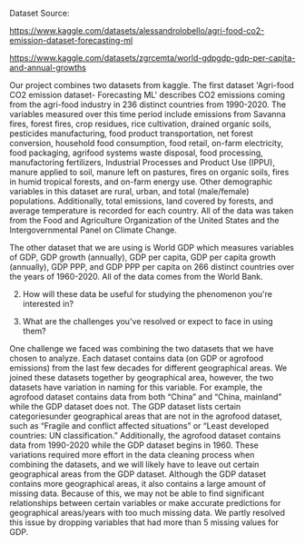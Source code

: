 Dataset Source:

https://www.kaggle.com/datasets/alessandrolobello/agri-food-co2-emission-dataset-forecasting-ml

https://www.kaggle.com/datasets/zgrcemta/world-gdpgdp-gdp-per-capita-and-annual-growths

Our project combines two datasets from kaggle. The first dataset 'Agri-food CO2 emission dataset- Forecasting ML' describes CO2 emissions coming from the agri-food industry in 236 distinct countries from 1990-2020. The variables measured over this time period include emissions from Savanna fires, forest fires, crop residues, rice cultivation, drained organic soils, pesticides manufacturing, food product transportation, net forest conversion, household food consumption, food retail, on-farm electricity, food packaging, agrifood systems waste disposal, food processing, manufactoring fertilizers, Industrial Processes and Product Use (IPPU), manure applied to soil, manure left on pastures, fires on organic soils, fires in humid tropical forests, and on-farm energy use. Other demographic variables in this dataset are rural, urban, and total (male/female) populations. Additionally, total emissions, land covered by forests, and average temperature is recorded for each country. All of the data was taken from the Food and Agriculture Organization of the United States and the Intergovernmental Panel on Climate Change.

The other dataset that we are using is World GDP which measures variables of GDP, GDP growth (annually), GDP per capita, GDP per capita growth (annually), GDP PPP, and GDP PPP per capita on 266 distinct countries over the years of 1960-2020. All of the data comes from the World Bank. 


2. How will these data be useful for studying the phenomenon you're interested in?

3. What are the challenges you've resolved or expect to face in using them?

One challenge we faced was combining the two datasets that we have chosen to analyze. Each dataset contains data (on GDP or agrofood emissions) from the last few decades for different geographical areas. We joined these datasets together by geographical area, 
however, the two datasets have variation in naming for this variable. For example, the agrofood dataset contains data from both 
“China” and “China, mainland” while the GDP dataset does not. The GDP dataset lists certain categoriesunder geographical areas that are not in the agrofood dataset, such as “Fragile and conflict affected situations” or “Least developed countries: UN classification.” Additionally, the agrofood dataset contains data from 1990-2020 while the GDP dataset begins in 1960. These variations required more effort in the data cleaning process when combining the datasets, and we will likely have to leave out certain geographical areas from the GDP dataset. Although the GDP dataset contains more geographical areas, it also contains a large amount of missing data. Because of this, we may not be able to find significant relationships between certain variables or make accurate predictions for geographical areas/years with too much missing data. We partly resolved this issue by dropping variables that had more than 5 missing values for 
GDP. 
